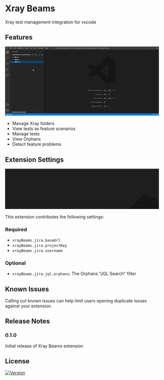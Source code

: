 # Xray Beams

Xray test management integration for vscode

## Features

![features](images/readme/features.gif)

- Manage Xray folders
- View tests as feature scenarios
- Manage tests
- View Orphans
- Detect feature problems

## Extension Settings

![Settings](images/readme/settings.gif)

This extension contributes the following settings:

### Required
- `xrayBeams.jira.baseUrl`
- `xrayBeams.jira.projectKey`
- `xrayBeams.jira.username`

### Optional
- `xrayBeams.jira.jql.orphans`: The Orphans "JQL Search" filter

## Known Issues

Calling out known issues can help limit users opening duplicate issues against your extension.

## Release Notes

### 0.1.0

Initial release of Xray Beams extension

## License

[![Version](https://img.shields.io/badge/license-MIT-green.svg)](https://github.com/danzelbel/xray-beams/blob/master/LICENSE)